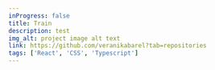 ```yaml
---
inProgress: false
title: Train
description: test
img_alt: project image alt text
link: https://github.com/veranikabarel?tab=repositories
tags: ['React', 'CSS', 'Typescript']
---
```

